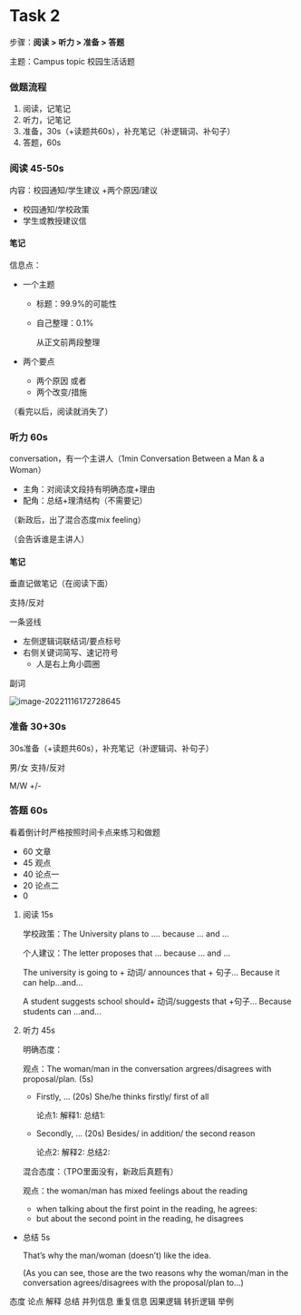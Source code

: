 # Task 2

步骤：**阅读 > 听力 > 准备 > 答题**

主题：Campus topic 校园生活话题

### 做题流程

1. 阅读，记笔记
2. 听力，记笔记
3. 准备，30s（+读题共60s），补充笔记（补逻辑词、补句子）
4. 答题，60s

### 阅读 45-50s

内容：校园通知/学生建议 +两个原因/建议

- 校园通知/学校政策
- 学生或教授建议信

#### 笔记

信息点：

- 一个主题

  - 标题：99.9%的可能性

  - 自己整理：0.1%

    从正文前两段整理

- 两个要点

  - 两个原因 或者
  - 两个改变/措施


（看完以后，阅读就消失了）

### 听力 60s

conversation，有一个主讲人（1min Conversation Between a Man & a Woman）

- 主角：对阅读文段持有明确态度+理由
- 配角：总结+理清结构（不需要记）

（新政后，出了混合态度mix feeling）

（会告诉谁是主讲人）

#### 笔记

垂直记做笔记（在阅读下面）

支持/反对

一条竖线

- 左侧逻辑词联结词/要点标号
- 右侧关键词简写、速记符号
  - 人是右上角小圆圈


副词

![image-20221116172728645](https://xingqiu-tuchuang-1256524210.cos.ap-shanghai.myqcloud.com/3978/image-20221116172728645.png)

### 准备 30+30s

30s准备（+读题共60s），补充笔记（补逻辑词、补句子）

男/女 支持/反对

M/W  +/-

### 答题 60s

看着倒计时严格按照时间卡点来练习和做题

- 60 文章
- 45 观点
- 40 论点一
- 20 论点二
- 0

1. 阅读 15s

   学校政策：The University plans to .... because ... and ...

   个人建议：The letter proposes that ... because ... and ...

   The university is going to + 动词/ announces that + 句子... Because it can help...and...

   A student suggests school should+ 动词/suggests that +句子... Because students can ...and...

2. 听力 45s

   明确态度：

   观点：The woman/man in the conversation argrees/disagrees with proposal/plan. (5s)

   - Firstly, ... (20s) She/he thinks firstly/ first of all
   
     论点1:
     解释1:
     总结1:
   
   - Secondly, ... (20s) Besides/ in addition/ the second reason
   
     论点2:
     解释2:
     总结2:
   
   混合态度：（TPO里面没有，新政后真题有）
   
   观点：the woman/man has mixed feelings about the reading 
   
   - when talking about the first point in the reading, he agrees: 
   - but about the second point in the reading, he disagrees

- 总结 5s 

	That’s why the man/woman (doesn’t) like the idea.
	
	(As you can see, those are the two reasons why the woman/man in the conversation agrees/disagrees with the proposal/plan to...)

态度 论点 解释 总结 并列信息 重复信息 因果逻辑 转折逻辑 举例

